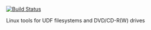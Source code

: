[![Build Status](https://travis-ci.org/argorain/udftools.svg?branch=master)](https://travis-ci.org/argorain/udftools)

Linux tools for UDF filesystems and DVD/CD-R(W) drives
